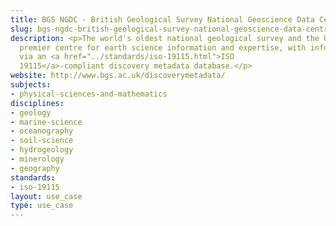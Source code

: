 ```yaml
---
title: BGS NGDC - British Geological Survey National Geoscience Data Centre
slug: bgs-ngdc-british-geological-survey-national-geoscience-data-centre
description: <p>The world's oldest national geological survey and the United Kingdom's
  premier centre for earth science information and expertise, with information access
  via an <a href="../standards/iso-19115.html">ISO
  19115</a>-compliant discovery metadata database.</p>
website: http://www.bgs.ac.uk/discoverymetadata/
subjects:
- physical-sciences-and-mathematics
disciplines:
- geology
- marine-science
- oceanography
- soil-science
- hydrogeology
- minerology
- geography
standards:
- iso-19115
layout: use_case
type: use_case
---
```


